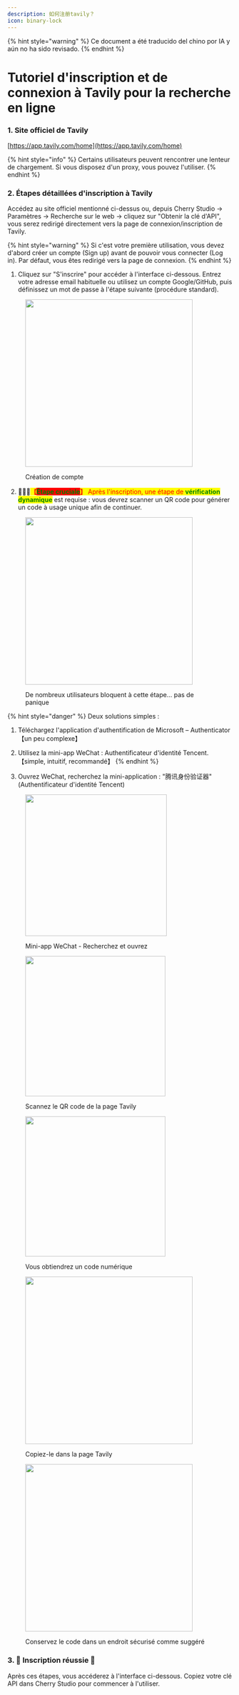 ```yaml
---
description: 如何注册tavily？
icon: binary-lock
---
```


{% hint style="warning" %}
Ce document a été traducido del chino por IA y aún no ha sido revisado.
{% endhint %}

# Tutoriel d'inscription et de connexion à Tavily pour la recherche en ligne

### 1. Site officiel de Tavily

[https://app.tavily.com/home](https://app.tavily.com/home)

{% hint style="info" %}
Certains utilisateurs peuvent rencontrer une lenteur de chargement. Si vous disposez d'un proxy, vous pouvez l'utiliser.
{% endhint %}

### 2. Étapes détaillées d'inscription à Tavily

Accédez au site officiel mentionné ci-dessus ou, depuis Cherry Studio → Paramètres → Recherche sur le web → cliquez sur "Obtenir la clé d'API", vous serez redirigé directement vers la page de connexion/inscription de Tavily.

{% hint style="warning" %}
Si c'est votre première utilisation, vous devez d'abord créer un compte (Sign up) avant de pouvoir vous connecter (Log in). Par défaut, vous êtes redirigé vers la page de connexion.
{% endhint %}

1. Cliquez sur "S'inscrire" pour accéder à l'interface ci-dessous. Entrez votre adresse email habituelle ou utilisez un compte Google/GitHub, puis définissez un mot de passe à l'étape suivante (procédure standard).

<figure><img src="../../.gitbook/assets/image (117).png" alt="" width="375"><figcaption><p>Création de compte</p></figcaption></figure>

2. 🚨🚨🚨<mark style="color:red;">**【**</mark><mark style="color:green;background-color:red;">**Étape cruciale**</mark><mark style="color:red;">**】** Après l'inscription, une étape de **</mark><mark style="color:green;">**vérification dynamique**</mark><mark style="color:red;">** est requise : vous devrez scanner un QR code pour générer un code à usage unique afin de continuer.</mark>

<figure><img src="../../.gitbook/assets/image (118).png" alt="" width="375"><figcaption><p>De nombreux utilisateurs bloquent à cette étape... pas de panique</p></figcaption></figure>

{% hint style="danger" %}
Deux solutions simples :

1. Téléchargez l'application d'authentification de Microsoft – Authenticator 【un peu complexe】
2. Utilisez la mini-app WeChat : Authentificateur d'identité Tencent. 【simple, intuitif, recommandé】
{% endhint %}

3. Ouvrez WeChat, recherchez la mini-application : "腾讯身份验证器" (Authentificateur d'identité Tencent)

<figure><img src="../../.gitbook/assets/image (119).png" alt="" width="317"><figcaption><p>Mini-app WeChat - Recherchez et ouvrez</p></figcaption></figure>

<figure><img src="../../.gitbook/assets/image (120).png" alt="" width="314"><figcaption><p>Scannez le QR code de la page Tavily</p></figcaption></figure>

<figure><img src="../../.gitbook/assets/image (123).png" alt="" width="314"><figcaption><p>Vous obtiendrez un code numérique</p></figcaption></figure>

<figure><img src="../../.gitbook/assets/image (122).png" alt="" width="375"><figcaption><p>Copiez-le dans la page Tavily</p></figcaption></figure>

<figure><img src="../../.gitbook/assets/image (124).png" alt="" width="375"><figcaption><p>Conservez le code dans un endroit sécurisé comme suggéré</p></figcaption></figure>

### 3. 🎉 Inscription réussie 🎉

Après ces étapes, vous accéderez à l'interface ci-dessous. Copiez votre clé API dans Cherry Studio pour commencer à l'utiliser.

<figure><img src="../../.gitbook/assets/image (114).png" alt=""><figcaption></figcaption></figure>